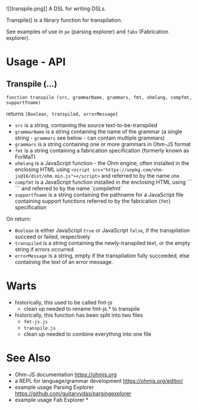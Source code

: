 ![[transpile.png]]
A DSL for writing DSLs.

Transpile() is a library function for transpilation.

See examples of use in `pe` (parsing explorer) and `fabx` (Fabrication explorer).

# Usage - API
## Transpile (...)
`function transpile (src, grammarName, grammars, fmt, ohmlang, compfmt, supportfname)`

returns
`[Boolean, transpiled, errorMessage]`

- `src` is a string, containing the source text-to-be-transpiled
- `grammarName` is a string containing the name of the grammar (a single string - `grammars` see below - can contain multiple grammars)
- `grammars` is a string containing one or more grammars in Ohm-JS format
- `fmt` is a string containing a fabrication specification (formerly known as ForMaT)
- `ohmlang` is a JavaScript function - the Ohm engine, often installed in the enclosing HTML using `<script src="https://unpkg.com/ohm-js@16/dist/ohm.min.js"></script>` and referred to by the name `ohm`
- `compfmt` is a JavaScript function installed in the enclosing HTML using ```
    <script src="fmt-js/fmt-js.js"></script>
    <script src="fmt-js/transpile.js"></script>``` and referred to by the name `compilefmt`
- `supportfname` is a string containing the pathname for a JavaScript file containing support functions referred to by the fabrication (`fmt`) specification

On return:
- `Boolean` is either JavaScript `true` or JavaScript `false`, if the transpilation succeed or failed, respectively
- `transpiled` is a string containing the newly-transpiled text, or the empty string if errors occurred
- `errorMessage` is a string, empty if the transpilation fully succeeded, else containing the text of an error message.

# Warts
- historically, this used to be called fmt-js
	- clean up needed to rename fmt-js.* to transpile
- historically, this function has been split into two files
	- `fmt-js.js`
	- `transpile.js`
	- clean up needed to combine everything into one file
# See Also
- Ohm-JS documentation https://ohmjs.org
- a REPL for language/grammar development https://ohmjs.org/editor/
- example usage Parsing Explorer https://github.com/guitarvydas/parsingexplorer
- example usage Fab Explorer *